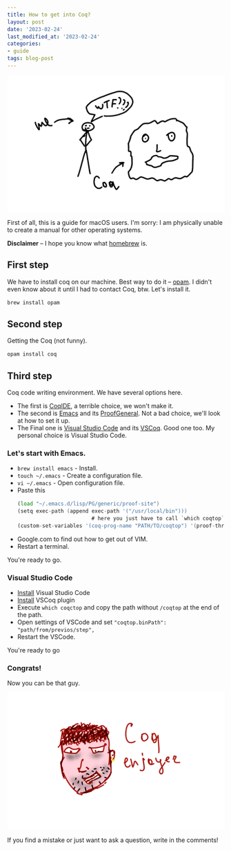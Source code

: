```yaml
---
title: How to get into Coq?
layout: post
date: '2023-02-24'
last_modified_at: '2023-02-24'
categories:
- guide
tags: blog-post
---
```

![pic](/assets/images/me_and_coc.png)

First of all, this is a guide for macOS users.
I'm sorry: I am physically unable to create a manual for other operating systems.

**Disclaimer** – I hope you know what [homebrew](https://brew.sh/) is.

## First step
We have to install coq on our machine. Best way to do it – [opam](https://opam.ocaml.org/). 
I didn't even know about it until I had to contact Coq, btw.
Let's install it.
```asm
brew install opam
```

## Second step

Getting the Coq (not funny).
```asm
opam install coq
```

## Third step
Coq code writing environment.
We have several options here. 
- The first is [CoqIDE](https://coq.inria.fr/refman/practical-tools/coqide.html), a terrible choice, we won't make it.
- The second is [Emacs](https://www.gnu.org/software/emacs/) and its [ProofGeneral](https://proofgeneral.github.io/). Not a bad choice, we'll look at how to set it up.
- The Final one is [Visual Studio Code](https://code.visualstudio.com/) and its [VSCoq](https://marketplace.visualstudio.com/items?itemName=maximedenes.vscoq). Good one too.
My personal choice is Visual Studio Code.

### Let's start with Emacs.

- `brew install emacs` - Install.
- `touch ~/.emacs` - Create a configuration file.
- `vi ~/.emacs` - Open configuration file.
- Paste this
  ```asm
  (load "~/.emacs.d/lisp/PG/generic/proof-site")
  (setq exec-path (append exec-path '("/usr/local/bin")))
                          # here you just have to call `which coqtop` and get the path.
  (custom-set-variables '(coq-prog-name "PATH/TO/coqtop") '(proof-three-window-enable t))
  ```
 - Google.com to find out how to get out of VIM.
 - Restart a terminal.

You're ready to go.

### Visual Studio Code

  - [Install](https://code.visualstudio.com/) Visual Studio Code
  - [Install](https://marketplace.visualstudio.com/items?itemName=maximedenes.vscoq) VSCoq plugin
  - Execute `which coqctop` and copy the path without `/coqtop` at the end of the path.
  - Open settings of VSCode and set `"coqtop.binPath": "path/from/previos/step",`
  - Restart the VSCode.

You're ready to go

### Congrats!

Now you can be that guy.

![pic](/assets/images/coq_enjoyer.png)

If you find a mistake or just want to ask a question, write in the comments!